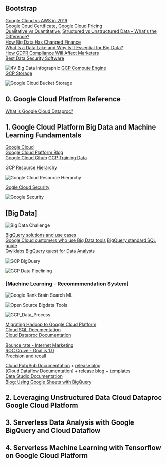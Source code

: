 ## Bootstrap
[Google Cloud vs AWS in 2019](https://kinsta.com/blog/google-cloud-vs-aws/)\
[Google Coud Certificate](https://cloud.google.com/certification/), [Google Cloud Pricing](https://cloud.google.com/pricing/)\
[Qualitative vs Quantitative](https://learn.g2.com/qualitative-vs-quantitative-data), [Structured vs Unstructured Data – What's the Difference?](https://learn.g2.com/structured-vs-unstructured-data)\
[How Big Data Has Changed Finance](https://www.investopedia.com/articles/active-trading/040915/how-big-data-has-changed-finance.asp)\
[What Is a Data Lake and Why Is It Essential for Big Data?](https://learn.g2.com/what-is-a-data-lake)\
[How GDPR Compliance Will Affect Marketers](https://learn.g2.com/gdpr-compliance-marketing)\
[Best Data Security Software](https://www.g2.com/categories/data-security?__hstc=171774463.6ff797beced5796a84f4a5c7324c7299.1575889076257.1575889076257.1575906280839.2&__hssc=171774463.2.1575906280839&__hsfp=2841943870)

![4V Big Data Infographic](https://github.com/Blackdog-Programmer/Data-Engineering-GCP/blob/master/Reference/4-Vs-of-big-data.jpg)
[GCP Compute Engine](https://cloud.google.com/compute/)\
[GCP Storage](https://cloud.google.com/storage/)

![Google Cloud Bucket Storage](https://github.com/Blackdog-Programmer/Data-Engineering-GCP/blob/master/Reference/GCP_Cloud_Bucket_Storage.png)

## 0. Google Cloud Platfrom Reference
[What is Google Cloud Dataproc?](https://cloud.google.com/dataproc/docs/concepts/overview)

##  1. Google Cloud Platform Big Data and Machine Learning Fundamentals
[Google Cloud](https://cloud.google.com/)\
[Google Cloud Platform Blog](https://cloud.google.com/blog/products)\
[Google Cloud Gihub](https://github.com/GoogleCloudPlatform)
[GCP Training Data](https://github.com/GoogleCloudPlatform/training-data-analyst)

[GCP Resource Hierarchy](https://cloud.google.com/resource-manager/docs/cloud-platform-resource-hierarchy)

![Google Cloud Resource Hierarchy](https://github.com/Blackdog-Programmer/Data-Engineering-GCP/blob/master/Reference/GCP_Resources_Hierachy.png)

[Gogle Cloud Security](https://cloud.google.com/security/)

![Google Security](https://github.com/Blackdog-Programmer/Data-Engineering-GCP/blob/master/Reference/GCP_Security.png)

<h2><b>[Big Data]</b></h2>

![Big Data Challenge](https://github.com/Blackdog-Programmer/Data-Engineering-GCP/blob/master/Reference/GCP_BigData_Challenge.png)

[BigQuery solutions and use cases](https://cloud.google.com/bigquery/#bigquery-solutions-and-use-cases)\
[Google Cloud customers who use Big Data tools](https://cloud.google.com/customers/#/products=Big_Data_Analytics)
[BigQuery standard SQL guide](https://cloud.google.com/bigquery/docs/reference/standard-sql/enabling-standard-sql)\
[Qwiklabs BigQuery quest for Data Analysts](https://www.qwiklabs.com/quests/55)

![GCP BigQuery](https://github.com/Blackdog-Programmer/Data-Engineering-GCP/blob/master/Reference/GCP_BigQuery.png)

![GCP Data Pipelining](https://github.com/Blackdog-Programmer/Data-Engineering-GCP/blob/master/Reference/GCP_DataPipelining.png)

### [Machine Learning - Recommmendation System]

![Google Rank Brain Search ML](https://github.com/Blackdog-Programmer/Data-Engineering-GCP/blob/master/Reference/GCP_Rank_Brain.png)

![Open Source Bigdata Tools](https://github.com/Blackdog-Programmer/Data-Engineering-GCP/blob/master/Reference/Open_Source_Bigdata_Tools.png)

![GCP_Data_Process](https://github.com/Blackdog-Programmer/Data-Engineering-GCP/blob/master/Reference/GCP_Data_Process.png)

[Migrating Hadoop to Google Cloud Platform](https://cloud.google.com/solutions/migration/hadoop/hadoop-gcp-migration-overview)\
[Cloud SQL Documentation](https://cloud.google.com/sql/)\
[Cloud Dataproc Documentation](https://cloud.google.com/)

[Bounce rate - Internet Marketing](https://en.wikipedia.org/wiki/Bounce_rate)\
[ROC Cruve - Goal is 1.0](https://en.wikipedia.org/wiki/Receiver_operating_characteristic)\
[Precision and recall](https://en.wikipedia.org/wiki/Precision_and_recall)

[Cloud Pub/Sub Documentation](https://cloud.google.com/pubsub/) + [release blog](https://cloud.google.com/pubsub/docs/release-notes)\
[Cloud Dataflow Documentation] + [release blog](https://cloud.google.com/blog/products/data-analytics/) + [templates](https://cloud.google.com/dataflow/docs/guides/templates/provided-templates)\
[Data Studio Documentation](https://developers.google.com/datastudio/)\
[Blog: Using Google Sheets with BigQuery](https://cloud.google.com/blog/products/g-suite/connecting-bigquery-and-google-sheets-to-help-with-hefty-data-analysis)

## 2. Leveraging Unstructured Data Cloud Dataproc Google Cloud Platform


## 3. Serverless Data Analysis with Google BigQuery and Cloud Dataflow


## 4. Serverless Machine Learning with Tensorflow on Google Cloud Platform
